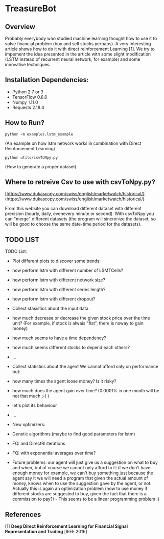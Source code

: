 # TreasureBot

## Overview

Probably everybody who studied machine learning thought how to use it to solve financial problem (buy and sell stocks perhaps). A very interesting article shows how to do it with direct reinforcement Learning [1]. We try to impement the idea presented in the article with some slight modification (LSTM instead of recurrent neural network, for example) and some innovative techniques.


## Installation Dependencies:
* Python 2.7 or 3
* TensorFlow 0.8.0
* Numpy 1.11.0
* Requests 2.18.4

## How to Run?

    python -m examples.lstm_example
(An example on how lstm network works in combination with Direct Reinforcement Learning)

    python utils/csvToNpy.py
(How to generate a proper dataset)

## Where to retreive Csv to use with csvToNpy.py?

[https://www.dukascopy.com/swiss/english/marketwatch/historical/](https://www.dukascopy.com/swiss/english/marketwatch/historical/)

From this website you can download different dataset with different precision (hourly, daily, evenevery minute or second).
With csvToNpy you can "merge" different datasets (the program will sincronize the dataset, so will be good to choose the same date-time period for the datasets).

## TODO LIST

TODO List:

* Plot different plots to discover some trends:
 * how perform lstm with different number of LSMTCells? 
 * how perform lstm with different network size?
 * how perform lstm with different series length?
 * how perform lstm with different dropout?

* Collect stasistics about the input data:
 * how much decrease or decrease the given stock price over the time unit? (For example, if stock is alwais "flat", there is noway to gain money)
 * how much seems to have a time dependency?
 * how much seems different stocks to depend each others?
 * ...

* Collect statistics about the agent
	We cannot afford only on performance but:
 * how many times the agent loose money? Is it risky?
 * how much does the agent gain over time? (0.0001% in one month will be not that much ;-) )
 * let's plot its behaviour
 * ...

* New optimizers:
 * Genetic algorithms (maybe to find good parameters for lstm)
 * FQI and DirectRl iterations
 * FQI with exponential averages over time?

* Future problems:
	our agent will just give us a suggestion on what to buy and when, but of course we cannot only afford to it:
	if we don't have enough money for example, we can't buy something just because the agent say it
	we will need a program that given the actual amount of money, knows when to use the suggestion gave by the agent, or not.
	Actually this is again an optimization problem (how to use money if different stocks are suggested to buy, given the fact that there is a commission to pay?) - This seems to be a linear programming problem :)

## References

[1] **Deep Direct Reinforcement Learning for Financial Signal Representation and Trading** [IEEE 2016]
